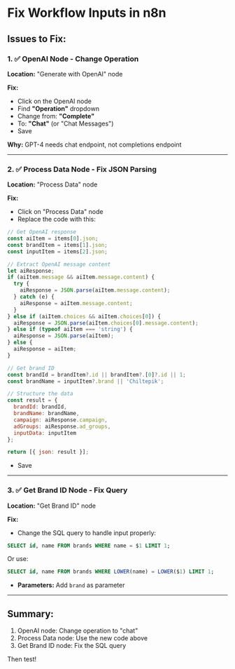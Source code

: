 # Fix Workflow Inputs in n8n

## Issues to Fix:

### 1. ✅ OpenAI Node - Change Operation
**Location:** "Generate with OpenAI" node

**Fix:**
- Click on the OpenAI node
- Find **"Operation"** dropdown
- Change from: **"Complete"**
- To: **"Chat"** (or "Chat Messages")
- Save

**Why:** GPT-4 needs chat endpoint, not completions endpoint

---

### 2. ✅ Process Data Node - Fix JSON Parsing
**Location:** "Process Data" node

**Fix:**
- Click on "Process Data" node
- Replace the code with this:

```javascript
// Get OpenAI response
const aiItem = items[0].json;
const brandItem = items[1].json;
const inputItem = items[2].json;

// Extract OpenAI message content
let aiResponse;
if (aiItem.message && aiItem.message.content) {
  try {
    aiResponse = JSON.parse(aiItem.message.content);
  } catch (e) {
    aiResponse = aiItem.message.content;
  }
} else if (aiItem.choices && aiItem.choices[0]) {
  aiResponse = JSON.parse(aiItem.choices[0].message.content);
} else if (typeof aiItem === 'string') {
  aiResponse = JSON.parse(aiItem);
} else {
  aiResponse = aiItem;
}

// Get brand ID
const brandId = brandItem?.id || brandItem?.[0]?.id || 1;
const brandName = inputItem?.brand || 'Chiltepik';

// Structure the data
const result = {
  brandId: brandId,
  brandName: brandName,
  campaign: aiResponse.campaign,
  adGroups: aiResponse.ad_groups,
  inputData: inputItem
};

return [{ json: result }];
```

- Save

---

### 3. ✅ Get Brand ID Node - Fix Query
**Location:** "Get Brand ID" node

**Fix:**
- Change the SQL query to handle input properly:

```sql
SELECT id, name FROM brands WHERE name = $1 LIMIT 1;
```

Or use:
```sql
SELECT id, name FROM brands WHERE LOWER(name) = LOWER($1) LIMIT 1;
```

- **Parameters:** Add `brand` as parameter

---

## Summary:
1. OpenAI node: Change operation to "chat"
2. Process Data node: Use the new code above
3. Get Brand ID node: Fix the SQL query

Then test!

